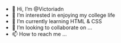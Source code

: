 - 👋 Hi, I’m @Victoriadn
- 👀 I’m interested in enjoying my college life
- 🌱 I’m currently learning HTML & CSS
- 💞️ I’m looking to collaborate on ...
- 📫 How to reach me ...

<!---
Victoriadn/Victoriadn is a ✨ special ✨ repository because its `README.md` (this file) appears on your GitHub profile.
You can click the Preview link to take a look at your changes.
--->
